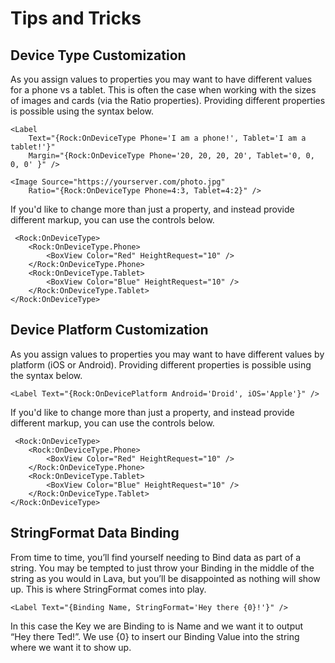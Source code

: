 # Tips and Tricks

## **Device Type Customization**

As you assign values to properties you may want to have different values for a phone vs a tablet. This is often the case when working with the sizes of images and cards \(via the Ratio properties\). Providing different properties is possible using the syntax below.

```text
<Label 
    Text="{Rock:OnDeviceType Phone='I am a phone!', Tablet='I am a tablet!'}" 
    Margin="{Rock:OnDeviceType Phone='20, 20, 20, 20', Tablet='0, 0, 0, 0' }" />
    
<Image Source="https://yourserver.com/photo.jpg" 
    Ratio="{Rock:OnDeviceType Phone=4:3, Tablet=4:2}" />
```

If you'd like to change more than just a property, and instead provide different markup, you can use the controls below.

```text
 <Rock:OnDeviceType>
    <Rock:OnDeviceType.Phone>
        <BoxView Color="Red" HeightRequest="10" />
    </Rock:OnDeviceType.Phone>
    <Rock:OnDeviceType.Tablet>
        <BoxView Color="Blue" HeightRequest="10" />
    </Rock:OnDeviceType.Tablet>
</Rock:OnDeviceType>
```

## **Device Platform Customization**

As you assign values to properties you may want to have different values by platform \(iOS or Android\).  Providing different properties is possible using the syntax below.

```text
<Label Text="{Rock:OnDevicePlatform Android='Droid', iOS='Apple'}" />
```

If you'd like to change more than just a property, and instead provide different markup, you can use the controls below.

```text
 <Rock:OnDeviceType>
    <Rock:OnDeviceType.Phone>
        <BoxView Color="Red" HeightRequest="10" />
    </Rock:OnDeviceType.Phone>
    <Rock:OnDeviceType.Tablet>
        <BoxView Color="Blue" HeightRequest="10" />
    </Rock:OnDeviceType.Tablet>
</Rock:OnDeviceType>
```

## **StringFormat Data Binding**

From time to time, you’ll find yourself needing to Bind data as part of a string. You may be tempted to just throw your Binding in the middle of the string as you would in Lava, but you’ll be disappointed as nothing will show up. This is where StringFormat comes into play.

```text
<Label Text="{Binding Name, StringFormat='Hey there {0}!'}" />

```

In this case the Key we are Binding to is Name and we want it to output “Hey there Ted!”. We use {0} to insert our Binding Value into the string where we want it to show up.

